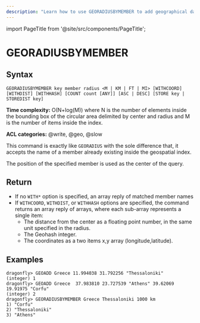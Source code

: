 ```yaml
---
description: "Learn how to use GEORADIUSBYMEMBER to add geographical data to your Dragonfly database by defining latitude and longitude."
---
```


import PageTitle from '@site/src/components/PageTitle';

# GEORADIUSBYMEMBER
 
<PageTitle title="GEORADIUSBYMEMBER Command (Documentation) | Dragonfly" />

## Syntax

    GEORADIUSBYMEMBER key member radius <M | KM | FT | MI> [WITHCOORD] [WITHDIST] [WITHHASH] [COUNT count [ANY]] [ASC | DESC] [STORE key | STOREDIST key]

**Time complexity:** O(N+log(M)) where N is the number of elements inside the bounding box of the circular area delimited by center and radius and M is the number of items inside the index.

**ACL categories:** @write, @geo, @slow

This command is exactly like `GEORADIUS` with the sole difference that, it accepts the name of a member already existing inside the geospatial index.

The position of the specified member is used as the center of the query.

## Return

  - If no `WITH*` option is specified, an array reply of matched member names
  - If `WITHCOORD`, `WITHDIST`, or `WITHHASH` options are specified, the command returns an array reply of arrays, where each sub-array represents a single item:
    - The distance from the center as a floating point number, in the same unit specified in the radius.
    - The Geohash integer.
    - The coordinates as a two items x,y array (longitude,latitude).

## Examples

```shell
dragonfly> GEOADD Greece 11.994038 31.792256 "Thessaloniki"
(integer) 1
dragonfly> GEOADD Greece  37.983810 23.727539 "Athens" 39.62069 19.91975 "Corfu"
(integer) 2
dragonfly> GEORADIUSBYMEMBER Greece Thessaloniki 1000 km
1) "Corfu"
2) "Thessaloniki"
3) "Athens"
```

